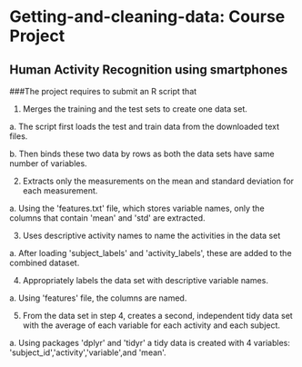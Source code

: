 # Getting-and-cleaning-data: Course Project
## Human Activity Recognition using smartphones
###The project requires to submit an R script that
1. Merges the training and the test sets to create one data set.

  a. The script first loads the test and train data from the downloaded text files.
  
  b. Then binds these two data by rows as both the data sets have same number of variables.
  
2. Extracts only the measurements on the mean and standard deviation for each measurement. 

  a. Using the 'features.txt' file, which stores variable names, only the columns that contain 'mean' and 'std' are extracted.
  
3. Uses descriptive activity names to name the activities in the data set
  
  a. After loading 'subject_labels' and 'activity_labels', these are added to the combined dataset.
  
4. Appropriately labels the data set with descriptive variable names. 

  a. Using 'features' file, the columns are named.
  
5. From the data set in step 4, creates a second, independent tidy data set 
with the average of each variable for each activity and each subject.

  a. Using packages 'dplyr' and 'tidyr' a tidy data is created with 4 variables: 'subject_id','activity','variable',and 'mean'.
